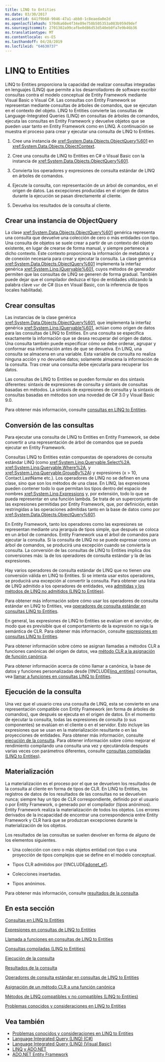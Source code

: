 ```yaml
---
title: LINQ to Entities
ms.date: 03/30/2017
ms.assetid: 641f9b68-9046-47a1-abb0-1c8eaeda0e2d
ms.openlocfilehash: 570d6a60e4f34e89e758b505353a083b959d9def
ms.sourcegitcommit: 2701302a99cafbe0d86d53d540eb0fa7e9b46b36
ms.translationtype: MT
ms.contentlocale: es-ES
ms.lasthandoff: 04/28/2019
ms.locfileid: "64630737"
---
```

# <a name="linq-to-entities"></a>LINQ to Entities
LINQ to Entities proporciona la capacidad de realizar consultas integradas en lenguajes (LINQ) que permite a los desarrolladores de software escribir consultas contra el modelo conceptual de Entity Framework mediante Visual Basic o Visual C#. Las consultas con Entity Framework se representan mediante consultas de árboles de comandos, que se ejecutan en el contexto del objeto. LINQ to Entities convierte las consultas de Language-Integrated Queries (LINQ) en consultas de árboles de comandos, ejecuta las consultas en Entity Framework y devuelve objetos que se pueden usar tanto en Entity Framework como en LINQ. A continuación se muestra el proceso para crear y ejecutar una consulta de LINQ to Entities.  
  
1. Cree una instancia de <xref:System.Data.Objects.ObjectQuery%601> en <xref:System.Data.Objects.ObjectContext>.  
  
2. Cree una consulta de LINQ to Entities en C# o Visual Basic con la instancia de <xref:System.Data.Objects.ObjectQuery%601>.  
  
3. Convierta los operadores y expresiones de consulta estándar de LINQ en árboles de comandos.  
  
4. Ejecute la consulta, con representación de un árbol de comandos, en el origen de datos. Las excepciones producidas en el origen de datos durante la ejecución se pasan directamente al cliente.  
  
5. Devuelva los resultados de la consulta al cliente.  
  
## <a name="constructing-an-objectquery-instance"></a>Crear una instancia de ObjectQuery  
 La clase <xref:System.Data.Objects.ObjectQuery%601> genérica representa una consulta que devuelve una colección de cero o más entidades con tipo. Una consulta de objetos se suele crear a partir de un contexto del objeto existente, en lugar de crearse de forma manual, y siempre pertenece a dicho contexto. Este contexto proporciona la información de metadatos y de conexión necesaria para crear y ejecutar la consulta. La clase genérica <xref:System.Data.Objects.ObjectQuery%601> implementa la interfaz genérica <xref:System.Linq.IQueryable%601>, cuyos métodos de generador permiten que las consultas de LINQ se generen de forma gradual. También puede dejar que el compilador deduzca el tipo de entidades utilizando la palabra clave `var` de C# (`Dim` en Visual Basic, con la inferencia de tipos locales habilitada).  
  
## <a name="composing-the-queries"></a>Crear consultas  
 Las instancias de la clase genérica <xref:System.Data.Objects.ObjectQuery%601>, que implementa la interfaz genérica <xref:System.Linq.IQueryable%601>, actúan como origen de datos para las consultas de LINQ to Entities. En una consulta se especifica exactamente la información que se desea recuperar del origen de datos. Una consulta también puede especificar cómo se debe ordenar, agrupar y conformar esa información antes de que se devuelva. En LINQ, una consulta se almacena en una variable. Esta variable de consulta no realiza ninguna acción y no devuelve datos; solamente almacena la información de la consulta. Tras crear una consulta debe ejecutarla para recuperar los datos.  
  
 Las consultas de LINQ to Entities se pueden formular en dos sintaxis diferentes: sintaxis de expresiones de consulta y sintaxis de consultas basadas en métodos. La sintaxis de expresiones de consulta y la sintaxis de consultas basadas en métodos son una novedad de C# 3.0 y Visual Basic 9.0.  
  
 Para obtener más información, consulte [consultas en LINQ to Entities](../../../../../../docs/framework/data/adonet/ef/language-reference/queries-in-linq-to-entities.md).  
  
## <a name="query-conversion"></a>Conversión de las consultas  
 Para ejecutar una consulta de LINQ to Entities en Entity Framework, se debe convertir a una representación de árbol de comandos que se pueda ejecutar en Entity Framework.  
  
 Consultas LINQ to Entities están compuestas de operadores de consulta estándar LINQ (como <xref:System.Linq.Queryable.Select%2A>, <xref:System.Linq.Queryable.Where%2A>, y <xref:System.Linq.Queryable.GroupBy%2A>) y expresiones (x > 10, Contact.LastName etc.). Los operadores de LINQ no se definen en una clase, sino que son los métodos de una clase. En LINQ, las expresiones pueden contener todo lo que permitan los tipos dentro del espacio de nombres <xref:System.Linq.Expressions> y, por extensión, todo lo que se pueda representar en una función lambda. Se trata de un superconjunto de las expresiones permitidas por Entity Framework, que, por definición, están restringidas a las operaciones admitidas tanto en la base de datos como por <xref:System.Data.Objects.ObjectQuery%601>.  
  
 En Entity Framework, tanto los operadores como las expresiones se representan mediante una jerarquía de tipos simple, que después se coloca en un árbol de comandos. Entity Framework usa el árbol de comandos para ejecutar la consulta. Si la consulta de LINQ no se puede expresar como un árbol de comandos, se producirá una excepción cuando se convierta la consulta. La conversión de las consultas de LINQ to Entities implica dos conversiones más: la de los operadores de consulta estándar y la de las expresiones.  
  
 Hay varios operadores de consulta estándar de LINQ que no tienen una conversión válida en LINQ to Entities. Si se intenta usar estos operadores, se producirá una excepción al convertir la consulta. Para obtener una lista de LINQ admitido a los operadores de entidades, vea [admitidas y los métodos de LINQ no admitidos (LINQ to Entities)](../../../../../../docs/framework/data/adonet/ef/language-reference/supported-and-unsupported-linq-methods-linq-to-entities.md).  
  
 Para obtener más información sobre cómo usar los operadores de consulta estándar en LINQ to Entities, vea [operadores de consulta estándar en consultas LINQ to Entities](../../../../../../docs/framework/data/adonet/ef/language-reference/standard-query-operators-in-linq-to-entities-queries.md).  
  
 En general, las expresiones de LINQ to Entities se evalúan en el servidor, de modo que es previsible que el comportamiento de la expresión no siga la semántica de CLR. Para obtener más información, consulte [expresiones en consultas LINQ to Entities](../../../../../../docs/framework/data/adonet/ef/language-reference/expressions-in-linq-to-entities-queries.md).  
  
 Para obtener información sobre cómo se asignan llamadas a métodos CLR a funciones canónicas del origen de datos, vea [método CLR a la asignación de función canónica](../../../../../../docs/framework/data/adonet/ef/language-reference/clr-method-to-canonical-function-mapping.md).  
  
 Para obtener información acerca de cómo llamar a canónica, la base de datos y funciones personalizadas desde [!INCLUDE[linq_entities](../../../../../../includes/linq-entities-md.md)] consultas, vea [llamar a funciones en consultas LINQ to Entities](../../../../../../docs/framework/data/adonet/ef/language-reference/calling-functions-in-linq-to-entities-queries.md).  
  
## <a name="query-execution"></a>Ejecución de la consulta  
 Una vez que el usuario crea una consulta de LINQ, esta se convierte en una representación compatible con Entity Framework (en forma de árboles de comandos), que después se ejecuta en el origen de datos. En el momento de ejecutar la consulta, todas las expresiones de consulta (o sus componentes) se evalúan en el cliente o en el servidor. Esto incluye las expresiones que se usan en la materialización resultante o en las proyecciones de entidades. Para obtener más información, consulte [ejecución de la consulta](../../../../../../docs/framework/data/adonet/ef/language-reference/query-execution.md). Para obtener información sobre cómo mejorar el rendimiento compilando una consulta una vez y ejecutándola después varias veces con parámetros diferentes, consulte [consultas compiladas (LINQ to Entities)](../../../../../../docs/framework/data/adonet/ef/language-reference/compiled-queries-linq-to-entities.md).  
  
## <a name="materialization"></a>Materialización  
 La materialización es el proceso por el que se devuelven los resultados de la consulta al cliente en forma de tipos de CLR. En LINQ to Entities, los registros de datos de los resultados de las consultas no se devuelven nunca; siempre hay un tipo de CLR correspondiente, definido por el usuario o por Entity Framework, o generado por el compilador (tipos anónimos). Entity Framework realiza la materialización de todos los objetos. Los errores derivados de la incapacidad de encontrar una correspondencia entre Entity Framework y CLR hará que se produzcan excepciones durante la materialización de los objetos.  
  
 Los resultados de las consultas se suelen devolver en forma de alguno de los elementos siguientes.  
  
- Una colección con cero o más objetos entidad con tipo o una proyección de tipos complejos que se define en el modelo conceptual.  
  
- Tipos CLR admitidos por [!INCLUDE[adonet_ef](../../../../../../includes/adonet-ef-md.md)].  
  
- Colecciones insertadas.  
  
- Tipos anónimos.  
  
 Para obtener más información, consulte [resultados de la consulta](../../../../../../docs/framework/data/adonet/ef/language-reference/query-results.md).  
  
## <a name="in-this-section"></a>En esta sección  
 [Consultas en LINQ to Entities](../../../../../../docs/framework/data/adonet/ef/language-reference/queries-in-linq-to-entities.md)  
  
 [Expresiones en consultas de LINQ to Entities](../../../../../../docs/framework/data/adonet/ef/language-reference/expressions-in-linq-to-entities-queries.md)  
  
 [Llamada a funciones en consultas de LINQ to Entities](../../../../../../docs/framework/data/adonet/ef/language-reference/calling-functions-in-linq-to-entities-queries.md)  
  
 [Consultas compiladas (LINQ to Entities)](../../../../../../docs/framework/data/adonet/ef/language-reference/compiled-queries-linq-to-entities.md)  
  
 [Ejecución de la consulta](../../../../../../docs/framework/data/adonet/ef/language-reference/query-execution.md)  
  
 [Resultados de la consulta](../../../../../../docs/framework/data/adonet/ef/language-reference/query-results.md)  
  
 [Operadores de consulta estándar en consultas de LINQ to Entities](../../../../../../docs/framework/data/adonet/ef/language-reference/standard-query-operators-in-linq-to-entities-queries.md)  
  
 [Asignación de un método CLR a una función canónica](../../../../../../docs/framework/data/adonet/ef/language-reference/clr-method-to-canonical-function-mapping.md)  
  
 [Métodos de LINQ compatibles y no compatibles (LINQ to Entities)](../../../../../../docs/framework/data/adonet/ef/language-reference/supported-and-unsupported-linq-methods-linq-to-entities.md)  
  
 [Problemas conocidos y consideraciones en LINQ to Entities](../../../../../../docs/framework/data/adonet/ef/language-reference/known-issues-and-considerations-in-linq-to-entities.md)  
  
## <a name="see-also"></a>Vea también

- [Problemas conocidos y consideraciones en LINQ to Entities](../../../../../../docs/framework/data/adonet/ef/language-reference/known-issues-and-considerations-in-linq-to-entities.md)
- [Language Integrated Query (LINQ) (C#)](../../../../../csharp/programming-guide/concepts/linq/index.md)
- [Language Integrated Query (LINQ) (Visual Basic)](../../../../../visual-basic/programming-guide/concepts/linq/index.md)
- [LINQ y ADO.NET](../../../../../../docs/framework/data/adonet/linq-and-ado-net.md)
- [ADO.NET Entity Framework](../../../../../../docs/framework/data/adonet/ef/index.md)
